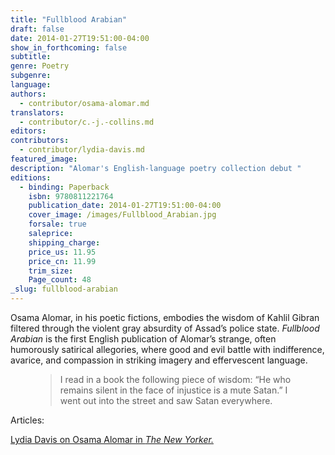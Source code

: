 ```yaml
---
title: "Fullblood Arabian"
draft: false
date: 2014-01-27T19:51:00-04:00
show_in_forthcoming: false
subtitle:
genre: Poetry
subgenre:
language:
authors:
  - contributor/osama-alomar.md
translators:
  - contributor/c.-j.-collins.md
editors:
contributors:
  - contributor/lydia-davis.md
featured_image:
description: "Alomar's English-language poetry collection debut "
editions:
  - binding: Paperback
    isbn: 9780811221764
    publication_date: 2014-01-27T19:51:00-04:00
    cover_image: /images/Fullblood_Arabian.jpg
    forsale: true
    saleprice:
    shipping_charge:
    price_us: 11.95
    price_cn: 11.99
    trim_size:
    Page_count: 48
_slug: fullblood-arabian
---
```


Osama Alomar, in his poetic fictions, embodies the wisdom of Kahlil Gibran filtered through the violent gray absurdity of Assad’s police state. _Fullblood Arabian_ is the first English publication of Alomar’s strange, often humorously satirical allegories, where good and evil battle with indifference, avarice, and compassion in striking imagery and effervescent language.

<figure data-type="quote">

> I read in a book the following piece of wisdom: “He who remains silent in the face of injustice is a mute Satan.” I went out into the street and saw Satan everywhere.

</figure>

Articles:

[Lydia Davis on Osama Alomar in _The New Yorker._](http://www.newyorker.com/online/blogs/books/2013/12/osama-alomars-very-short-tales.html)

